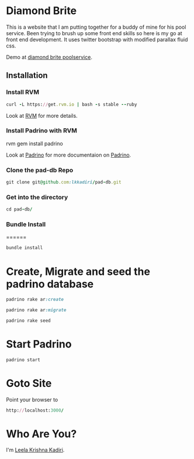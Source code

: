 # Diamond Brite


This is a website that I am putting together for a buddy of mine for his pool service. Been trying to brush up some front end skills so here is my go at front end development. It uses twitter bootstrap with modified parallax fluid css.

Demo at  [diamond brite poolservice][homepage].


## Installation


### Install RVM

```ruby
curl -L https://get.rvm.io | bash -s stable --ruby
```

Look at [RVM][rvm] for more details.


### Install Padrino with RVM


rvm gem install padrino 

Look at [Padrino][pad] for more documentaion on [Padrino][pad].

### Clone the pad-db Repo

```ruby
git clone git@github.com:lkkadiri/pad-db.git
```

### Get into the directory

``` ruby
cd pad-db/
```

### Bundle Install
======
``` ruby
bundle install
```

Create, Migrate and seed the padrino database
=====

``` ruby
padrino rake ar:create

padrino rake ar:migrate

padrino rake seed
```

Start Padrino
======

``` ruby
padrino start
```
Goto Site
=====

Point your browser to 
``` ruby
http://localhost:3000/
```

Who Are You?
============
I'm [Leela Krishna Kadiri][lkk].


[homepage]:http://diamondbritepoolservice.com/
[lkk]:https://github.com/lkkadiri
[rvm]:https://rvm.io/rvm/install/
[pad]:http://www.padrinorb.com/